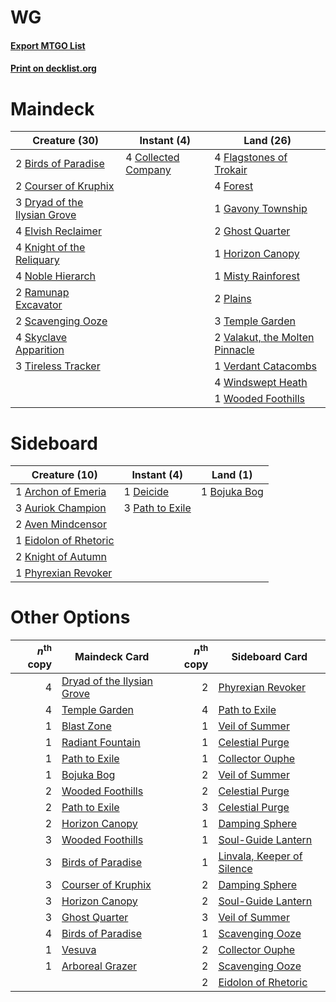 # WG

#### [Export MTGO List](../collection/WG/WG.txt)
#### [Print on decklist.org](http://decklist.org/?deckmain=2%09Birds%20of%20Paradise%0A4%09Collected%20Company%0A2%09Courser%20of%20Kruphix%0A3%09Dryad%20of%20the%20Ilysian%20Grove%0A4%09Elvish%20Reclaimer%0A4%09Flagstones%20of%20Trokair%0A4%09Forest%0A1%09Gavony%20Township%0A2%09Ghost%20Quarter%0A1%09Horizon%20Canopy%0A4%09Knight%20of%20the%20Reliquary%0A1%09Misty%20Rainforest%0A4%09Noble%20Hierarch%0A2%09Plains%0A2%09Ramunap%20Excavator%0A2%09Scavenging%20Ooze%0A4%09Skyclave%20Apparition%0A3%09Temple%20Garden%0A3%09Tireless%20Tracker%0A2%09Valakut,%20the%20Molten%20Pinnacle%0A1%09Verdant%20Catacombs%0A4%09Windswept%20Heath%0A1%09Wooded%20Foothills&deckside=1%09Archon%20of%20Emeria%0A3%09Auriok%20Champion%0A2%09Aven%20Mindcensor%0A1%09Bojuka%20Bog%0A1%09Deicide%0A1%09Eidolon%20of%20Rhetoric%0A2%09Knight%20of%20Autumn%0A3%09Path%20to%20Exile%0A1%09Phyrexian%20Revoker)
# Maindeck

|                                             Creature (30)                                             |                                         Instant (4)                                          |                                                Land (26)                                                |
|-------------------------------------------------------------------------------------------------------|----------------------------------------------------------------------------------------------|---------------------------------------------------------------------------------------------------------|
|2 [Birds of Paradise](http://gatherer.wizards.com/Pages/Card/Details.aspx?multiverseid=129906)         |4 [Collected Company](http://gatherer.wizards.com/Pages/Card/Details.aspx?multiverseid=394519)|4 [Flagstones of Trokair](http://gatherer.wizards.com/Pages/Card/Details.aspx?multiverseid=116733)       |
|2 [Courser of Kruphix](http://gatherer.wizards.com/Pages/Card/Details.aspx?multiverseid=442153)        |                                                                                              |4 [Forest](http://gatherer.wizards.com/Pages/Card/Details.aspx?multiverseid=439860)                      |
|3 [Dryad of the Ilysian Grove](http://gatherer.wizards.com/Pages/Card/Details.aspx?multiverseid=476420)|                                                                                              |1 [Gavony Township](http://gatherer.wizards.com/Pages/Card/Details.aspx?multiverseid=233242)             |
|4 [Elvish Reclaimer](http://gatherer.wizards.com/Pages/Card/Details.aspx?multiverseid=466923)          |                                                                                              |2 [Ghost Quarter](http://gatherer.wizards.com/Pages/Card/Details.aspx?multiverseid=389534)               |
|4 [Knight of the Reliquary](http://gatherer.wizards.com/Pages/Card/Details.aspx?multiverseid=189145)   |                                                                                              |1 [Horizon Canopy](http://gatherer.wizards.com/Pages/Card/Details.aspx?multiverseid=409571)              |
|4 [Noble Hierarch](http://gatherer.wizards.com/Pages/Card/Details.aspx?multiverseid=179434)            |                                                                                              |1 [Misty Rainforest](http://gatherer.wizards.com/Pages/Card/Details.aspx?multiverseid=405102)            |
|2 [Ramunap Excavator](http://gatherer.wizards.com/Pages/Card/Details.aspx?multiverseid=430818)         |                                                                                              |2 [Plains](http://gatherer.wizards.com/Pages/Card/Details.aspx?multiverseid=439856)                      |
|2 [Scavenging Ooze](http://gatherer.wizards.com/Pages/Card/Details.aspx?multiverseid=420783)           |                                                                                              |3 [Temple Garden](http://gatherer.wizards.com/Pages/Card/Details.aspx?multiverseid=405112)               |
|4 [Skyclave Apparition](http://gatherer.wizards.com/Pages/Card/Details.aspx?multiverseid=495603)       |                                                                                              |2 [Valakut, the Molten Pinnacle](http://gatherer.wizards.com/Pages/Card/Details.aspx?multiverseid=190400)|
|3 [Tireless Tracker](http://gatherer.wizards.com/Pages/Card/Details.aspx?multiverseid=409997)          |                                                                                              |1 [Verdant Catacombs](http://gatherer.wizards.com/Pages/Card/Details.aspx?multiverseid=405113)           |
|                                                                                                       |                                                                                              |4 [Windswept Heath](http://gatherer.wizards.com/Pages/Card/Details.aspx?multiverseid=405115)             |
|                                                                                                       |                                                                                              |1 [Wooded Foothills](http://gatherer.wizards.com/Pages/Card/Details.aspx?multiverseid=405116)            |


# Sideboard

|                                         Creature (10)                                          |                                       Instant (4)                                        |                                       Land (1)                                        |
|------------------------------------------------------------------------------------------------|------------------------------------------------------------------------------------------|---------------------------------------------------------------------------------------|
|1 [Archon of Emeria](http://gatherer.wizards.com/Pages/Card/Details.aspx?multiverseid=495594)   |1 [Deicide](http://gatherer.wizards.com/Pages/Card/Details.aspx?multiverseid=380395)      |1 [Bojuka Bog](http://gatherer.wizards.com/Pages/Card/Details.aspx?multiverseid=376269)|
|3 [Auriok Champion](http://gatherer.wizards.com/Pages/Card/Details.aspx?multiverseid=72921)     |3 [Path to Exile](http://gatherer.wizards.com/Pages/Card/Details.aspx?multiverseid=220511)|                                                                                       |
|2 [Aven Mindcensor](http://gatherer.wizards.com/Pages/Card/Details.aspx?multiverseid=426707)    |                                                                                          |                                                                                       |
|1 [Eidolon of Rhetoric](http://gatherer.wizards.com/Pages/Card/Details.aspx?multiverseid=380409)|                                                                                          |                                                                                       |
|2 [Knight of Autumn](http://gatherer.wizards.com/Pages/Card/Details.aspx?multiverseid=452933)   |                                                                                          |                                                                                       |
|1 [Phyrexian Revoker](http://gatherer.wizards.com/Pages/Card/Details.aspx?multiverseid=383343)  |                                                                                          |                                                                                       |


# Other Options

|*n*<sup>th</sup> copy|                                            Maindeck Card                                            |*n*<sup>th</sup> copy|                                           Sideboard Card                                            |
|--------------------:|-----------------------------------------------------------------------------------------------------|--------------------:|-----------------------------------------------------------------------------------------------------|
|                    4|[Dryad of the Ilysian Grove](http://gatherer.wizards.com/Pages/Card/Details.aspx?multiverseid=476420)|                    2|[Phyrexian Revoker](http://gatherer.wizards.com/Pages/Card/Details.aspx?multiverseid=383343)         |
|                    4|[Temple Garden](http://gatherer.wizards.com/Pages/Card/Details.aspx?multiverseid=405112)             |                    4|[Path to Exile](http://gatherer.wizards.com/Pages/Card/Details.aspx?multiverseid=220511)             |
|                    1|[Blast Zone](http://gatherer.wizards.com/Pages/Card/Details.aspx?multiverseid=461171)                |                    1|[Veil of Summer](http://gatherer.wizards.com/Pages/Card/Details.aspx?multiverseid=466952)            |
|                    1|[Radiant Fountain](http://gatherer.wizards.com/Pages/Card/Details.aspx?multiverseid=438810)          |                    1|[Celestial Purge](http://gatherer.wizards.com/Pages/Card/Details.aspx?multiverseid=183055)           |
|                    1|[Path to Exile](http://gatherer.wizards.com/Pages/Card/Details.aspx?multiverseid=220511)             |                    1|[Collector Ouphe](http://gatherer.wizards.com/Pages/Card/Details.aspx?multiverseid=464107)           |
|                    1|[Bojuka Bog](http://gatherer.wizards.com/Pages/Card/Details.aspx?multiverseid=376269)                |                    2|[Veil of Summer](http://gatherer.wizards.com/Pages/Card/Details.aspx?multiverseid=466952)            |
|                    2|[Wooded Foothills](http://gatherer.wizards.com/Pages/Card/Details.aspx?multiverseid=405116)          |                    2|[Celestial Purge](http://gatherer.wizards.com/Pages/Card/Details.aspx?multiverseid=183055)           |
|                    2|[Path to Exile](http://gatherer.wizards.com/Pages/Card/Details.aspx?multiverseid=220511)             |                    3|[Celestial Purge](http://gatherer.wizards.com/Pages/Card/Details.aspx?multiverseid=183055)           |
|                    2|[Horizon Canopy](http://gatherer.wizards.com/Pages/Card/Details.aspx?multiverseid=409571)            |                    1|[Damping Sphere](http://gatherer.wizards.com/Pages/Card/Details.aspx?multiverseid=443101)            |
|                    3|[Wooded Foothills](http://gatherer.wizards.com/Pages/Card/Details.aspx?multiverseid=405116)          |                    1|[Soul-Guide Lantern](http://gatherer.wizards.com/Pages/Card/Details.aspx?multiverseid=476488)        |
|                    3|[Birds of Paradise](http://gatherer.wizards.com/Pages/Card/Details.aspx?multiverseid=129906)         |                    1|[Linvala, Keeper of Silence](http://gatherer.wizards.com/Pages/Card/Details.aspx?multiverseid=425838)|
|                    3|[Courser of Kruphix](http://gatherer.wizards.com/Pages/Card/Details.aspx?multiverseid=442153)        |                    2|[Damping Sphere](http://gatherer.wizards.com/Pages/Card/Details.aspx?multiverseid=443101)            |
|                    3|[Horizon Canopy](http://gatherer.wizards.com/Pages/Card/Details.aspx?multiverseid=409571)            |                    2|[Soul-Guide Lantern](http://gatherer.wizards.com/Pages/Card/Details.aspx?multiverseid=476488)        |
|                    3|[Ghost Quarter](http://gatherer.wizards.com/Pages/Card/Details.aspx?multiverseid=389534)             |                    3|[Veil of Summer](http://gatherer.wizards.com/Pages/Card/Details.aspx?multiverseid=466952)            |
|                    4|[Birds of Paradise](http://gatherer.wizards.com/Pages/Card/Details.aspx?multiverseid=129906)         |                    1|[Scavenging Ooze](http://gatherer.wizards.com/Pages/Card/Details.aspx?multiverseid=420783)           |
|                    1|[Vesuva](http://gatherer.wizards.com/Pages/Card/Details.aspx?multiverseid=113543)                    |                    2|[Collector Ouphe](http://gatherer.wizards.com/Pages/Card/Details.aspx?multiverseid=464107)           |
|                    1|[Arboreal Grazer](http://gatherer.wizards.com/Pages/Card/Details.aspx?multiverseid=461076)           |                    2|[Scavenging Ooze](http://gatherer.wizards.com/Pages/Card/Details.aspx?multiverseid=420783)           |
|                     |                                                                                                     |                    2|[Eidolon of Rhetoric](http://gatherer.wizards.com/Pages/Card/Details.aspx?multiverseid=380409)       |

